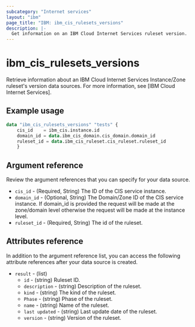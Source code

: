 ```yaml
---
subcategory: "Internet services"
layout: "ibm"
page_title: "IBM: ibm_cis_rulesets_versions"
description: |-
  Get information on an IBM Cloud Internet Services ruleset version.
---
```


# ibm_cis_rulesets_versions

Retrieve information about an IBM Cloud Internet Services Instance/Zone ruleset's version data sources. For more information, see [IBM Cloud Internet Services].

## Example usage

```terraform
data "ibm_cis_rulesets_versions" "tests" {
    cis_id    = ibm_cis.instance.id
    domain_id = data.ibm_cis_domain.cis_domain.domain_id
    ruleset_id = data.ibm_cis_ruleset.cis_ruleset.ruleset_id
    }
```

## Argument reference
Review the argument references that you can specify for your data source.

- `cis_id` - (Required, String) The ID of the CIS service instance.
- `domain_id` - (Optional, String) The Domain/Zone ID of the CIS service instance. If domain_id is provided the request will be made at the zone/domain level otherwise the request will be made at the instance level.  
- `ruleset_id` - (Required, String) The id of the ruleset.

## Attributes reference
In addition to the argument reference list, you can access the following attribute references after your data source is created.

- `result` - (list)
    - `id` - (string) Ruleset ID.
    - `description` - (string) Description of the ruleset.
    - `kind` - (string) The kind of the ruleset.
    - `Phase` - (string) Phase of the ruleset.
    - `name` - (string) Name of the ruleset.
    - `last updated` - (string) Last update date of the ruleset.
    - `version` - (string) Version of the ruleset.

